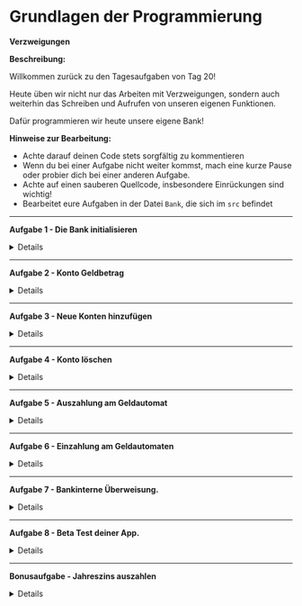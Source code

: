 # **Grundlagen der Programmierung**

**Verzweigungen**

**Beschreibung:**

Willkommen zurück zu den Tagesaufgaben von Tag 20!

Heute üben wir nicht nur das Arbeiten mit Verzweigungen, sondern auch weiterhin das Schreiben und Aufrufen von unseren eigenen Funktionen.

Dafür programmieren wir heute unsere eigene Bank!

**Hinweise zur Bearbeitung:**

- Achte darauf deinen Code stets sorgfältig zu kommentieren
- Wenn du bei einer Aufgabe nicht weiter kommst, mach eine kurze Pause oder probier dich bei einer anderen Aufgabe.
- Achte auf einen sauberen Quellcode, insbesondere Einrückungen sind wichtig!
- Bearbeitet eure Aufgaben in der Datei `Bank`, die sich im `src` befindet

---

**Aufgabe 1 - Die Bank initialisieren**

<details>

- Erstellt eine globale Konstante (d.h. außerhalb der main()-Funktion) vom Typ MutableMap\<String, Double\>. Diese MutableMap repräsentiert unser Register von allen Konten in der Bank. Ein Konto besteht aus dem Namen eines Kontoinhabers und einem Geldbetrag. Als Key soll also der Name der Kontoinhaber und als Value der Geldbetrag der Kontoinhaber gespeichert werden. Lege mindestens 5 verschiedene Konten in der MutableMap an, die Namen der Kontoinhaber und die Geldbeträge könnt ihr frei wählen.

</details>

 --- 
  
**Aufgabe 2 - Konto Geldbetrag**

<details>

- Schreibe eine Funktion, die den aktuellen Betrag eines Kontos zurückgibt.
- Nutze einen Parameter, um der Funktion zu sagen, wessen Kontostand zurückgegeben werden soll. Wenn es das Konto in unserer Bank nicht gibt, soll eine entsprechende Warnung in der Konsole ausgegeben werden! Der Rückgabewert der Funktion sollte der aktuelle Kontostand sein.

</details>

---

**Aufgabe 3 - Neue Konten hinzufügen**

<details>

- Schreibe eine Funktion, die ein neues Konto zur Bank hinzufügt. Diese Funktion sollte sowohl den neuen Kontoinhaber, als auch den Kontostand als Parameter erhalten.
- Überprüfe zuerst, ob bereits ein Konto mit dem angegebenen Namen existiert. In diesem Fall sollte das alte Konto nicht überschrieben werden. Überlegt euch also eine Lösung für dieses Problem. Zeige dem Benutzer an, ob das neue Konto erfolgreich angelegt wurde (D.h. gib eine entsprechende Nachricht in der Konsole aus.).

</details>

 --- 
  
**Aufgabe 4 - Konto löschen**

<details>

- Schreibe eine Funktion, die ein bestehendes Konto entfernt. Nutze als Parameter einen Namen, um ein bestimmtes Konto auszuwählen. Dieser soll aus der Map mit unseren Konten entfernt werden.
- Überprüfe zuerst, ob bereits ein Konto mit dem angegebenen Namen existiert. Gibt es das Konto in der Bank nicht, soll eine entsprechende Warnung angezeigt werden.
- Zeige dem Benutzer an, ob das Konto erfolgreich gelöscht wurde.

</details>

---

**Aufgabe 5 - Auszahlung am Geldautomat**

<details>

- Schreibe eine Funktion, die eine Auszahlung am Geldautomaten simuliert. Nutze einen Parameter, um das richtige Konto auszuwählen und einen weiteren für den Geldbetrag, der abgehoben werden soll.
- Berechne dann den neuen Kontostand und speichert ihn auf dem Konto ab.
- Überprüfe zuerst, ob ein Konto mit dem angegebenen Namen existiert. Gibt es das Konto nicht, soll eine Warnung in der Konsole ausgegeben werden.
- Überprüfe ebenfalls, ob das Konto über einen ausreichenden Kontostand verfügt, um den Geldbetrag auszahlen zu können. Schreibe die Funktion so, dass maximal 500 Euro pro Transaktion abgehoben werden können. Wenn die Transaktion mehr als 500 Euro beträgt, soll eine Warnung ausgegeben und die Transaktion abgebrochen werden.

</details>

--- 
  
**Aufgabe 6 - Einzahlung am Geldautomaten**

<details>

- Schreibe eine Funktion, die eine Einzahlung am Geldautomaten simuliert. Nutze einen Parameter, um das richtige Konto auszuwählen und einen weiteren für den Geldbetrag, der eingezahlt werden soll.
- Berechne den neuen Kontostand und speicher ihn in dem Konto ab. Existiert das Konto nicht, soll ein neues Konto angelegt werden. In diesem Fall teile es dem Nutzer des Programms mit, dass ein neues Konto angelegt wurde. Der Kontostand des neuen Kontos ist der Geldbetrag, der eingezahlt werden sollte.

</details>

--- 
  
**Aufgabe 7 - Bankinterne Überweisung.**

<details>

- Schreibe eine Funktion, die eine Überweisung simuliert. Diese Funktion besitzt 3 Parameter:
- Der 1. Parameter soll das Konto bestimmen, von dem aus überwiesen wird.
- Der 2. Parameter soll das Konto bestimmen, an das überwiesen wird.
- Der 3. Parameter bestimmt den zu überweisenden Betrag.
  Stelle vorher sicher, dass die beiden Konten existieren und genügend Geld beim Überweiser vorliegt. Berechne die neuen Kontostände der beiden Konten und speicher die neuen Kontostände in den entsprechenden Konten in der MutableMap ab.

</details>

 --- 
  
**Aufgabe 8 - Beta Test deiner App.**

<details>

- Nachdem du nun alle Funktionen erstellt hast, ist die Bank Software grundsätzlich startklar.
Bis jetzt wurde aber die Funktionalität noch nicht getestet.
- Formuliere deshalb innerhalb der main()-Funktion ein Testprogramm.
- Dieses Testprogramm sollte folgende Funktionalitäten deiner Bank austesten:

- Kontostand eines bestehenden Kontos ausgeben.
- Fehlermeldung, wenn versucht wird, den Kontostand eines nicht existierenden Kontos auszugeben.
- Ein neues Konto erstellen.
- Fehlermeldung, wenn versucht wird, ein neues Konto zu erstellen, obwohl der Name bereits vergeben ist.
- Ein bestehendes Konto löschen.
- Fehlermeldung, wenn versucht wird, ein nicht existierendes Konto zu löschen.
- Mindestens 10 Test-Transaktionen am Geldautomaten (ein- und auszahlen).
  Teste möglichst viele verschiedene Szenarien.
- Mindestens 3 Test-Überweisungen. Gebe nach jeder Überweisung die entsprechenden
  Kontostände der beteiligten Konten aus.

</details>
  

---

**Bonusaufgabe - Jahreszins auszahlen**

<details>

- Speichere zunächst in globalen Variablen den Zinssatz (z.B. 1%) und die Kontoführungskosten (0.99 €) unserer Bank ab.
- Schreibe nun eine Funktion, die für ein gegebenes Konto den Jahresabschluss berechnet. D.h. explizit, dass zuerst die Kontoführungskosten abgezogen werden, und danach der Kontostand um den Zinssatz der Bank erhöht wird.
- Prüfe wie bereits zuvor, ob das angegebene Konto überhaupt existiert. Sollte ein Kunde nicht genügend Geld haben, um die Kosten zu zahlen, wird sein Konto geschlossen. D.h. das Konto wird aus der MutableMap gelöscht und es wird eine Nachricht in der Konsole ausgegeben.

